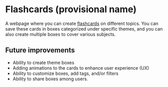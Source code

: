 # Flashcards (provisional name)

A webpage where you can create [flashcards](https://en.wikipedia.org/wiki/Flashcard) on different topics. You can save these cards in boxes categorized under specific themes, and you can also create multiple boxes to cover various subjects.

## Future improvements
- Ability to create theme boxes
- Adding animations to the cards to enhance user experience (UX)
- Ability to customize boxes, add tags, and/or filters
- Ability to share boxes among users.